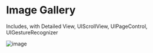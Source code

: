 # Image Gallery

Includes, with Detailed View, UIScrollView, UIPageControl, UIGestureRecognizer

![image](https://github.com/Saayaman/ImageStorage/blob/master/UIPageControl.gif)
